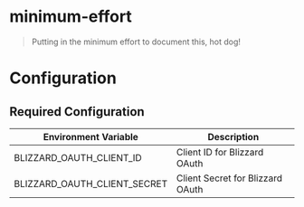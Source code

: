 # minimum-effort

> Putting in the minimum effort to document this, hot dog!

# Configuration

## Required Configuration

| Environment Variable         | Description                      |
| ---------------------------- | -------------------------------- |
| BLIZZARD_OAUTH_CLIENT_ID     | Client ID for Blizzard OAuth     |
| BLIZZARD_OAUTH_CLIENT_SECRET | Client Secret for Blizzard OAuth |
